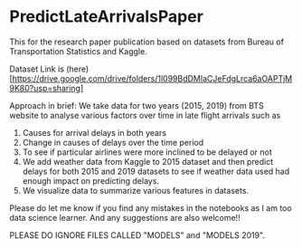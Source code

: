 # PredictLateArrivalsPaper
This for the research paper publication based on datasets from Bureau of Transportation Statistics and Kaggle.

Dataset Link is (here)[https://drive.google.com/drive/folders/1l099BdDMIaCJeFdgLrca6aOAPTjM9K80?usp=sharing]

Approach in brief:
We take data for two years (2015, 2019) from BTS website to analyse various factors over time in late flight arrivals such as
1) Causes for arrival delays in both years
2) Change in causes of delays over the time period
3) To see if particular airlines were more inclined to be delayed or not
4) We add weather data from Kaggle to 2015 dataset and then predict delays for both 2015 and 2019 datasets to see if weather data used had enough impact on predicting delays.
5) We visualize data to summarize various features in datasets.

Please do let me know if you find any mistakes in the notebooks as I am too data science learner. And any suggestions are also welcome!!

PLEASE DO IGNORE FILES CALLED "MODELS" and "MODELS 2019".
